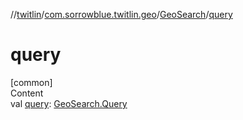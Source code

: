 //[twitlin](../../index.md)/[com.sorrowblue.twitlin.geo](../index.md)/[GeoSearch](index.md)/[query](query.md)



# query  
[common]  
Content  
val [query](query.md): [GeoSearch.Query](-query/index.md)  



